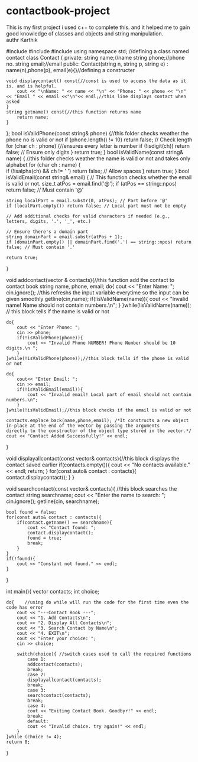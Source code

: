 # contactbook-project
This is my first project i used c++ to complete this. and it helped me to gain good knowledge of classes and objects and string manipulation.
<br>
authr Karthik
<br>

#include <iostream>
#include <vector>
#include <string>
using namespace std;
//defining a class named contact
class Contact {
    private:
    string name;//name
    string phone;//phone no.
    string email;//email
    public:
    Contact(string n, string p, string e) : name(n),phone(p), email(e){}//defining a constructer

    void displaycontact() const{//const is used to access the data as it is. and is helpful. 
        cout << "\nName: " << name << "\n" << "Phone: " << phone << "\n" << "Email " << email <<"\n"<< endl;//this line displays contact when asked
    }
    string getname() const{//this function returns name
        return name;
    }
};
bool isValidPhone(const string& phone) {//this folder checks weather the phone no is valid or not
    if (phone.length() != 10) return false; // Check length
    for (char ch : phone) {//ensures every letter is number
        if (!isdigit(ch)) return false; // Ensure only digits
    }
    return true;
}
bool isValidName(const string& name) { //this folder checks weather the name is valid or not and takes only alphabet
    for (char ch : name) {  
        if (!isalpha(ch) && ch != ' ') return false; // Allow spaces
    }
    return true;
}
bool isValidEmail(const string& email) {
    // This function checks whether the email is valid or not.
    size_t atPos = email.find('@');
    if (atPos == string::npos) return false; // Must contain '@'

    string localPart = email.substr(0, atPos); // Part before '@'
    if (localPart.empty()) return false; // Local part must not be empty

    // Add additional checks for valid characters if needed (e.g., letters, digits, '.', '_', etc.)

    // Ensure there's a domain part
    string domainPart = email.substr(atPos + 1);
    if (domainPart.empty() || domainPart.find('.') == string::npos) return false; // Must contain '.'

    return true;
}


void addcontact(vector <Contact>& contacts){//this function add the contact to contact book
    string name, phone, email;
    do{
        cout << "Enter Name: ";
        cin.ignore(); //this refreshs the input variable everytime so the input can be given smoothly
        getline(cin,name);
        if(!isValidName(name)){
            cout << "Invalid name! Name should not contain numbers.\n";
        }
    }while(!isValidName(name)); // this block tells if the name is valid or not

    do{
        cout << "Enter Phone: ";
        cin >> phone;
        if(!isValidPhone(phone)){
            cout << "Invalid Phone NUMBER! Phone Number should be 10 digits.\n ";
        }
    }while(!isValidPhone(phone));//this block tells if the phone is valid or not

    do{
        cout<< "Enter Email: ";
        cin >> email;
        if(!isValidEmail(email)){
            cout << "Invalid email! Local part of email should not contain numbers.\n";
        }
    }while(!isValidEmail);//this block checks if the email is valid or not

    contacts.emplace_back(name,phone,email); /*It constructs a new object in-place at the end of the vector by passing the arguments
    directly to the constructor of the object type stored in the vector.*/
    cout << "Contact Added Successfully!" << endl;
}

void displayallcontact(const vector<Contact>& contacts){//this block displays the contact saved earlier
    if(contacts.empty()){
        cout << "No contacts available." << endl;
        return;
    }
    for(const auto& contact : contacts){ 
        contact.displaycontact();
    }
}

void searchcontact(const vector<Contact>& contacts){ //this block searches the contact 
    string searchname;
    cout << "Enter the name to search: ";
    cin.ignore();
    getline(cin, searchname);

    bool found = false;    
    for(const auto& contact : contacts){
        if(contact.getname() == searchname){
            cout << "Contact found: ";
            contact.displaycontact();
            found = true;
            break;
        }
    }
    if(!found){
        cout << "Constant not found." << endl;
    }
}

int main(){
    vector <Contact> contacts;
    int choice;

    do{    //using do while will run the code for the first time even the code has error
        cout << "---Contact Book ---";
        cout << "1. Add Contacts\n";
        cout << "2. Display All Contacts\n";
        cout << "3. Search Contact by Name\n";
        cout << "4. EXIT\n";
        cout << "Enter your choice: ";
        cin >> choice;

        switch(choice){ //switch cases used to call the required functions 
            case 1:
            addcontact(contacts);
            break;
            case 2:
            displayallcontact(contacts);
            break;
            case 3:
            searchcontact(contacts);
            break;
            case 4:
            cout << "Exiting Contact Book. Goodbyr!" << endl;
            break;
            default:
            cout << "Invalid choice. try again!" << endl;
        }
    }while (choice != 4);
    return 0;
}
